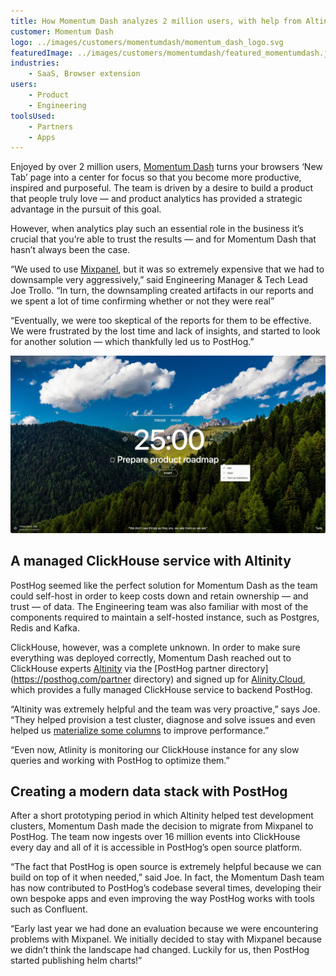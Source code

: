 ```yaml
---
title: How Momentum Dash analyzes 2 million users, with help from Altinity
customer: Momentum Dash
logo: ../images/customers/momentumdash/momentum_dash_logo.svg
featuredImage: ../images/customers/momentumdash/featured_momentumdash.jpeg
industries:
    - SaaS, Browser extension
users:
    - Product
    - Engineering
toolsUsed:
    - Partners
    - Apps
---
```


Enjoyed by over 2 million users, [Momentum Dash](https://momentumdash.com/) turns your browsers ‘New Tab’ page into a center for focus so that you become more productive, inspired and purposeful. The team is driven by a desire to build a product that people truly love — and product analytics has provided a strategic advantage in the pursuit of this goal.  

However, when analytics play such an essential role in the business it’s crucial that you’re able to trust the results — and for Momentum Dash that hasn’t always been the case. 

“We used to use [Mixpanel](/blog/why-i-ditched-google-analytics-for-posthog), but it was so extremely expensive that we had to downsample very aggressively,” said Engineering Manager & Tech Lead Joe Trollo. “In turn, the downsampling created artifacts in our reports and we spent a lot of time confirming whether or not they were real”

“Eventually, we were too skeptical of the reports for them to be effective. We were frustrated by the lost time and lack of insights, and started to look for another solution — which thankfully led us to PostHog.”

![Momentum Dashboard](../images/customers/momentumdash/momentumdash_screenshot.jpeg)

## A managed ClickHouse service with Altinity
PostHog seemed like the perfect solution for Momentum Dash as the team could self-host in order to keep costs down and retain ownership — and trust — of data. The Engineering team was also familiar with most of the components required to maintain a self-hosted instance, such as Postgres, Redis and Kafka. 

ClickHouse, however, was a complete unknown. In order to make sure everything was deployed correctly, Momentum Dash reached out to ClickHouse experts [Altinity](https://altinity.com/) via the [PostHog partner directory](https://posthog.com/partner directory) and signed up for [Alinity.Cloud](https://altinity.com/cloud-database/), which provides a fully managed ClickHouse service to backend PostHog. 

“Altinity was extremely helpful and the team was very proactive,” says Joe. “They helped provision a test cluster, diagnose and solve issues and even helped us [materialize some columns](https://posthog.com/blog/clickhouse-materialized-columns) to improve performance.”

“Even now, Atlinity is monitoring our ClickHouse instance for any slow queries and working with PostHog to optimize them.”

<BorderWrapper>
    <Quote
        imageSource="/images/customers/joe_trollo.jpeg"
        size="md"
        name="Joe Trollo"
        title="Engineering Manager & Tech Lead, Momentum Dash"
        quote={`“Right now we're looking at funnels and conversion rates to see what motivates people to sign-up. We're doing experimentation around onboarding too, to teach users about the product.”`}
    />
</BorderWrapper>

## Creating a modern data stack with PostHog
After a short prototyping period in which Altinity helped test development clusters, Momentum Dash made the decision to migrate from Mixpanel to PostHog. The team now ingests over 16 million events into ClickHouse every day and all of it is accessible in PostHog’s open source platform. 

“The fact that PostHog is open source is extremely helpful because we can build on top of it when needed,” said Joe. In fact, the Momentum Dash team has now contributed to PostHog’s codebase several times, developing their own bespoke apps and even improving the way PostHog works with tools such as Confluent.

“Early last year we had done an evaluation because we were encountering problems with Mixpanel. We initially decided to stay with Mixpanel because we didn’t think the landscape had changed. Luckily for us, then PostHog started publishing helm charts!”
